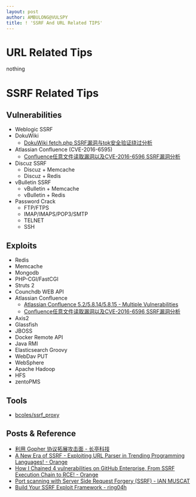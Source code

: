 ```yaml
---
layout: post
author: AMBULONG@VULSPY
title: ! 'SSRF And URL Related TIPS'
---
```


# URL Related Tips

nothing

# SSRF Related Tips

## Vulnerabilities

* Weblogic SSRF
* DokuWiki
  * [DokuWiki fetch.php SSRF漏洞与tok安全验证绕过分析](http://paper.seebug.org/230/)
* Atlassian Confluence (CVE-2016-6595)
  * [Confluence任意文件读取漏洞以及CVE-2016-6596 SSRF漏洞分析](http://xdxd.love/2016/06/03/confluence%E4%BB%BB%E6%84%8F%E6%96%87%E4%BB%B6%E8%AF%BB%E5%8F%96%E6%BC%8F%E6%B4%9E%E5%88%86%E6%9E%90/)
* Discuz SSRF
  * Discuz + Memcache
  * Discuz + Redis 
* vBulletin SSRF
  * vBulletin + Memcache
  * vBulletin + Redis
* Password Crack
  * FTP/FTPS
  * IMAP/IMAPS/POP3/SMTP
  * TELNET
  * SSH

## Exploits

* Redis
* Memcache
* Mongodb
* PHP-CGI/FastCGI
* Struts 2
* Counchdb WEB API
* Atlassian Confluence
  * [Atlassian Confluence 5.2/5.8.14/5.8.15 - Multiple Vulnerabilities](https://www.exploit-db.com/exploits/39170/)
  * [Confluence任意文件读取漏洞以及CVE-2016-6596 SSRF漏洞分析](http://xdxd.love/2016/06/03/confluence%E4%BB%BB%E6%84%8F%E6%96%87%E4%BB%B6%E8%AF%BB%E5%8F%96%E6%BC%8F%E6%B4%9E%E5%88%86%E6%9E%90/)
* Axis2
* Glassfish
* JBOSS
* Docker Remote API
* Java RMI
* Elasticsearch Groovy
* WebDav PUT
* WebSphere
* Apache Hadoop
* HFS
* zentoPMS

## Tools

* [bcoles/ssrf_proxy](https://github.com/bcoles/ssrf_proxy)

## Posts & Reference
* [利用 Gopher 协议拓展攻击面 - 长亭科技](https://blog.chaitin.cn/gopher-attack-surfaces/)
* [A New Era of SSRF - Exploiting URL Parser in Trending Programming Languages! - Orange](https://www.blackhat.com/docs/us-17/thursday/us-17-Tsai-A-New-Era-Of-SSRF-Exploiting-URL-Parser-In-Trending-Programming-Languages.pdf)
* [How I Chained 4 vulnerabilities on GitHub Enterprise, From SSRF Execution Chain to RCE! - Orange](http://blog.orange.tw/2017/07/how-i-chained-4-vulnerabilities-on.html)
* [Port scanning with Server Side Request Forgery (SSRF) - IAN MUSCAT](https://www.acunetix.com/blog/articles/ssrf-vulnerability-used-to-scan-the-web-servers-network/)
* [Build Your SSRF Exploit Framework - ring04h](https://github.com/ring04h/papers/blob/master/build_your_ssrf_exp_autowork--20160711.pdf)

